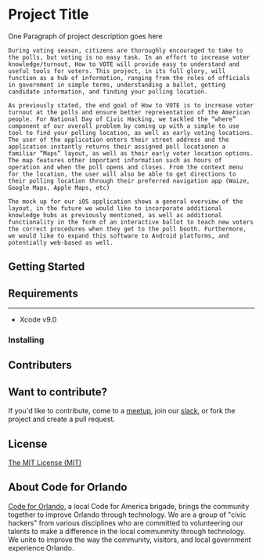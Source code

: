 # Project Title

One Paragraph of project description goes here

```
During voting season, citizens are thoroughly encouraged to take to the polls, but voting is no easy task. In an effort to increase voter knowledge/turnout, How to VOTE will provide easy to understand and useful tools for voters. This project, in its full glory, will function as a hub of information, ranging from the roles of officials in government in simple terms, understanding a ballot, getting candidate information, and finding your polling location. 
```
```
As previously stated, the end goal of How to VOTE is to increase voter turnout at the polls and ensure better representation of the American people. For National Day of Civic Hacking, we tackled the “where” component of our overall problem by coming up with a simple to use tool to find your polling location, as well as early voting locations. The user of the application enters their street address and the application instantly returns their assigned poll locationon a familiar “Maps” layout, as well as their early voter location options. The map features other important information such as hours of operation and when the poll opens and closes. From the context menu for the location, the user will also be able to get directions to their polling location through their preferred navigation app (Waize, Google Maps, Apple Maps, etc)
```
```
The mock up for our iOS application shows a general overview of the layout, in the future we would like to incorporate additional knowledge hubs as previously mentioned, as well as additional functionality in the form of an interactive ballot to teach new voters the correct procedures when they get to the poll booth. Furthermore, we would like to expand this software to Android platforms, and potentially web-based as well.

```
## Getting Started


## Requirements
------
- Xcode v9.0

### Installing


## Contributers


## Want to contribute?
If you'd like to contribute, come to a [meetup](https://www.meetup.com/Code-For-Orlando/), join our [slack](codefororlando.slack.com), or fork the project and create a pull request.

## License
[The MIT License (MIT)](LICENSE)

## About Code for Orlando
[Code for Orlando](http://www.codefororlando.com/), a local Code for America brigade, brings the community together to improve Orlando through technology.  We are a group of "civic hackers" from various disciplines who are committed to volunteering our talents to make a difference in the local communmity through technology.  We unite to improve the way the community, visitors, and local government experience Orlando.


